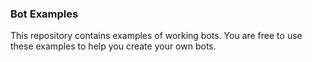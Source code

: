 ### Bot Examples

This repository contains examples of working bots.
You are free to use these examples to help you create your own bots.
